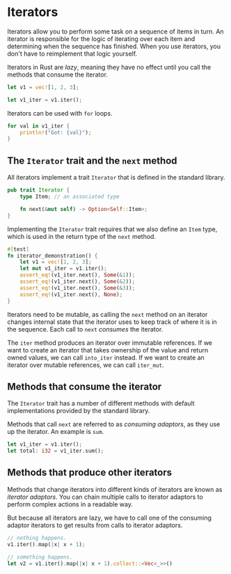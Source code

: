 # Iterators

Iterators allow you to perform some task on a sequence of items in turn. An iterator is responsible for the logic of iterating over each item and determining when the sequence has finished. When you use iterators, you don't have to reimplement that logic yourself.

Iterators in Rust are _lazy_, meaning they have no effect until you call the methods that consume the iterator.

```rs
let v1 = vec![1, 2, 3];

let v1_iter = v1.iter();
```

Iterators can be used with `for` loops.

```rs
for val in v1_iter {
    println!("Got: {val}");
}
```

## The `Iterator` trait and the `next` method

All iterators implement a trait `Iterator` that is defined in the standard library.

```rs
pub trait Iterator {
    type Item; // an associated type

    fn next(&mut self) -> Option<Self::Item>;
}
```

Implementing the `Iterator` trait requires that we also define an `Item` type, which is used in the return type of the `next` method.

```rs
#[test]
fn iterator_demonstration() {
    let v1 = vec![1, 2, 3];
    let mut v1_iter = v1.iter();
    assert_eq!(v1_iter.next(), Some(&1));
    assert_eq!(v1_iter.next(), Some(&2));
    assert_eq!(v1_iter.next(), Some(&3));
    assert_eq!(v1_iter.next(), None);
}
```

Iterators need to be mutable, as calling the `next` method on an iterator changes internal state that the iterator uses to keep track of where it is in the sequence. Each call to `next` _consumes_ the iterator.

The `iter` method produces an iterator over immutable references. If we want to create an iterator that takes ownership of the value and return owned values, we can call `into_iter` instead. If we want to create an iterator over mutable references, we can call `iter_mut`.

## Methods that consume the iterator

The `Iterator` trait has a number of different methods with default implementations provided by the standard library.

Methods that call `next` are referred to as _consuming adaptors_, as they use up the iterator. An example is `sum`.

```rs
let v1_iter = v1.iter();
let total: i32 = v1_iter.sum();
```

## Methods that produce other iterators

Methods that change iterators into different kinds of iterators are known as _iterator adaptors_. You can chain multiple calls to iterator adaptors to perform complex actions in a readable way.

But because all iterators are lazy, we have to call one of the consuming adaptor iterators to get results from calls to iterator adaptors.

```rs
// nothing happens.
v1.iter().map(|x| x + 1);

// something happens.
let v2 = v1.iter().map(|x| x + 1).collect::<Vec<_>>()
```
